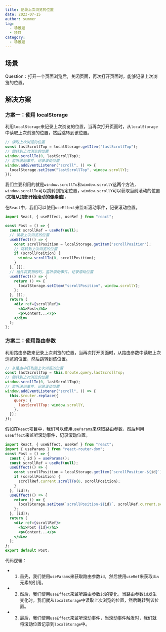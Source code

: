 ```yaml
---
title: 记录上次浏览的位置
date: 2023-07-15
author: summer
tag:
  - 场景题
  - 项目
category:
  - 场景题
---
```


## 场景

Question：打开一个页面浏览后，关闭页面，再次打开页面时，能够记录上次浏览的位置。

## 解决方案

### 方案一：使用 localStorage

利用`localStorage`来记录上次浏览的位置，当再次打开页面时，从`localStorage`中读取上次浏览的位置，然后跳转到该位置。

```js
// 读取上次浏览的位置
const lastScrollTop = localStorage.getItem("lastScrollTop");
// 跳转到上次浏览的位置
window.scrollTo(0, lastScrollTop);
// 监听滚动事件，记录滚动位置
window.addEventListener("scroll", () => {
  localStorage.setItem("lastScrollTop", window.scrollY);
});
```

我们主要利用的就是`window.scrollTo`和`window.scrollY`这两个方法，`window.scrollTo`可以跳转到指定位置，`window.scrollY`可以获取当前滚动的位置(**文档从顶部开始滚动的像素值**)。

在`React`中，我们可以使用`useEffect`来监听滚动事件，记录滚动位置。

```jsx
import React, { useEffect, useRef } from "react";

const Post = () => {
  const scrollRef = useRef(null);
  // 读取上次浏览的位置
  useEffect(() => {
    const scrollPosition = localStorage.getItem("scrollPosition");
    // 跳转到上次浏览的位置
    if (scrollPosition) {
      window.scrollTo(0, scrollPosition);
    }
  }, []);
  // 组件将要销毁时，监听滚动事件，记录滚动位置
  useEffect(() => {
    return () => {
      localStorage.setItem("scrollPosition", window.scrollY);
    };
  }, []);
  return (
    <div ref={scrollRef}>
      <h1>Post</h1>
      <p>Content...</p>
    </div>
  );
};
```

### 方案二：使用路由参数

利用路由参数来记录上次浏览的位置，当再次打开页面时，从路由参数中读取上次浏览的位置，然后跳转到该位置。

```js
// 从路由中获取到上次浏览的位置
const lastScrollTop = this.$route.query.lastScrollTop;
// 跳转到上次浏览的位置
window.scrollTo(0, lastScrollTop);
// 监听滚动事件，记录滚动位置
window.addEventListener("scroll", () => {
  this.$router.replace({
    query: {
      lastScrollTop: window.scrollY,
    },
  });
});
```

假如在`React`项目中，我们可以使用`useParams`来获取路由参数，然后利用`useEffect`来监听滚动事件，记录滚动位置。

```jsx
import React, { useEffect, useRef } from "react";
import { useParams } from "react-router-dom";
const Post = () => {
  const { id } = useParams();
  const scrollRef = useRef(null);
  useEffect(() => {
    const scrollPosition = localStorage.getItem(`scrollPosition-${id}`);
    if (scrollPosition) {
      scrollRef.current.scrollTo(0, scrollPosition);
    }
  }, [id]);
  useEffect(() => {
    return () => {
      localStorage.setItem(`scrollPosition-${id}`, scrollRef.current.scrollTop);
    };
  }, [id]);
  return (
    <div ref={scrollRef}>
      <h1>Post {id}</h1>
      <p>Content...</p>
    </div>
  );
};
export default Post;
```

代码逻辑：

- 1. 首先，我们使用`useParams`来获取路由参数`id`，然后使用`useRef`来获取`div`元素的引用。
- 2. 然后，我们使用`useEffect`来监听路由参数`id`的变化，当路由参数`id`发生变化时，我们就从`localStorage`中读取上次浏览的位置，然后跳转到该位置。
- 3. 最后，我们使用`useEffect`来监听滚动事件，当滚动事件触发时，我们就将滚动位置记录到`localStorage`中。
